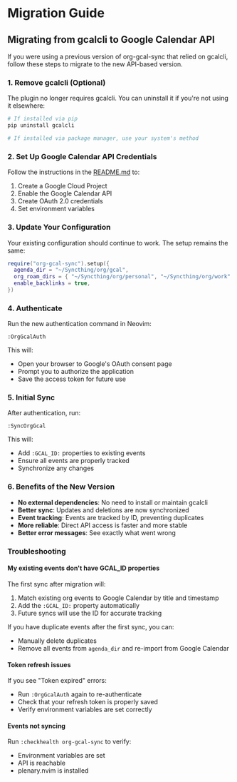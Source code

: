 # Migration Guide

## Migrating from gcalcli to Google Calendar API

If you were using a previous version of org-gcal-sync that relied on gcalcli, follow these steps to migrate to the new API-based version.

### 1. Remove gcalcli (Optional)

The plugin no longer requires gcalcli. You can uninstall it if you're not using it elsewhere:

```bash
# If installed via pip
pip uninstall gcalcli

# If installed via package manager, use your system's method
```

### 2. Set Up Google Calendar API Credentials

Follow the instructions in the [README.md](README.md#google-calendar-api-setup) to:
1. Create a Google Cloud Project
2. Enable the Google Calendar API
3. Create OAuth 2.0 credentials
4. Set environment variables

### 3. Update Your Configuration

Your existing configuration should continue to work. The setup remains the same:

```lua
require("org-gcal-sync").setup({
  agenda_dir = "~/Syncthing/org/gcal",
  org_roam_dirs = { "~/Syncthing/org/personal", "~/Syncthing/org/work" },
  enable_backlinks = true,
})
```

### 4. Authenticate

Run the new authentication command in Neovim:

```vim
:OrgGcalAuth
```

This will:
- Open your browser to Google's OAuth consent page
- Prompt you to authorize the application
- Save the access token for future use

### 5. Initial Sync

After authentication, run:

```vim
:SyncOrgGcal
```

This will:
- Add `:GCAL_ID:` properties to existing events
- Ensure all events are properly tracked
- Synchronize any changes

### 6. Benefits of the New Version

- **No external dependencies**: No need to install or maintain gcalcli
- **Better sync**: Updates and deletions are now synchronized
- **Event tracking**: Events are tracked by ID, preventing duplicates
- **More reliable**: Direct API access is faster and more stable
- **Better error messages**: See exactly what went wrong

### Troubleshooting

#### My existing events don't have GCAL_ID properties

The first sync after migration will:
1. Match existing org events to Google Calendar by title and timestamp
2. Add the `:GCAL_ID:` property automatically
3. Future syncs will use the ID for accurate tracking

If you have duplicate events after the first sync, you can:
- Manually delete duplicates
- Remove all events from `agenda_dir` and re-import from Google Calendar

#### Token refresh issues

If you see "Token expired" errors:
- Run `:OrgGcalAuth` again to re-authenticate
- Check that your refresh token is properly saved
- Verify environment variables are set correctly

#### Events not syncing

Run `:checkhealth org-gcal-sync` to verify:
- Environment variables are set
- API is reachable
- plenary.nvim is installed
